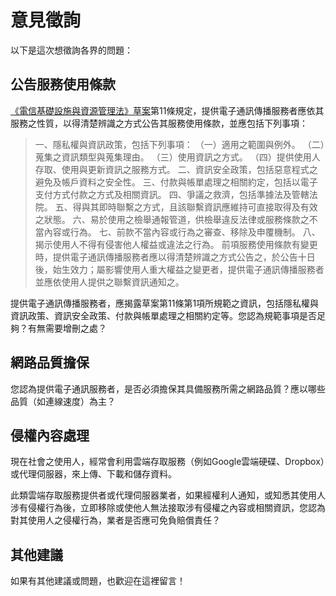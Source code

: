 # 意見徵詢

以下是這次想徵詢各界的問題：

## 公告服務使用條款

[《電信基礎設施與資源管理法》草案](http://www.slideshare.net/vtaiwan/ss-59546675)第11條規定，提供電子通訊傳播服務者應依其服務之性質，以得清楚辨識之方式公告其服務使用條款，並應包括下列事項：

> 一、隱私權與資訊政策，包括下列事項：
> （一）適用之範圍與例外。
> （二）蒐集之資訊類型與蒐集理由。
> （三）使用資訊之方式。
> （四）提供使用人存取、使用與更新資訊之服務方式。
> 二、資訊安全政策，包括惡意程式之避免及帳戶資料之安全性。
> 三、付款與帳單處理之相關約定，包括以電子支付方式付款之方式及相關資訊。
> 四、爭議之救濟，包括準據法及管轄法院。
> 五、得與其即時聯繫之方式，且該聯繫資訊應維持可直接取得及有效之狀態。
> 六、易於使用之檢舉通報管道，供檢舉違反法律或服務條款之不當內容或行為。
> 七、前款不當內容或行為之審查、移除及申覆機制。
> 八、揭示使用人不得有侵害他人權益或違法之行為。
> 前項服務使用條款有變更時，提供電子通訊傳播服務者應以得清楚辨識之方式公告之，於公告十日後，始生效力；屬影響使用人重大權益之變更者，提供電子通訊傳播服務者並應依使用人提供之聯繫資訊通知之。

提供電子通訊傳播服務者，應揭露草案第11條第1項所規範之資訊，包括隱私權與資訊政策、資訊安全政策、付款與帳單處理之相關約定等。您認為規範事項是否足夠？有無需要增刪之處？

## 網路品質擔保

您認為提供電子通訊服務者，是否必須擔保其具備服務所需之網路品質？應以哪些品質（如連線速度）為主？

## 侵權內容處理

現在社會之使用人，經常會利用雲端存取服務（例如Google雲端硬碟、Dropbox）或代理伺服器，來上傳、下載和儲存資料。

此類雲端存取服務提供者或代理伺服器業者，如果經權利人通知，或知悉其使用人涉有侵權行為後，立即移除或使他人無法接取涉有侵權之內容或相關資訊，您認為對其使用人之侵權行為，業者是否應可免負賠償責任？

## 其他建議

如果有其他建議或問題，也歡迎在這裡留言！
